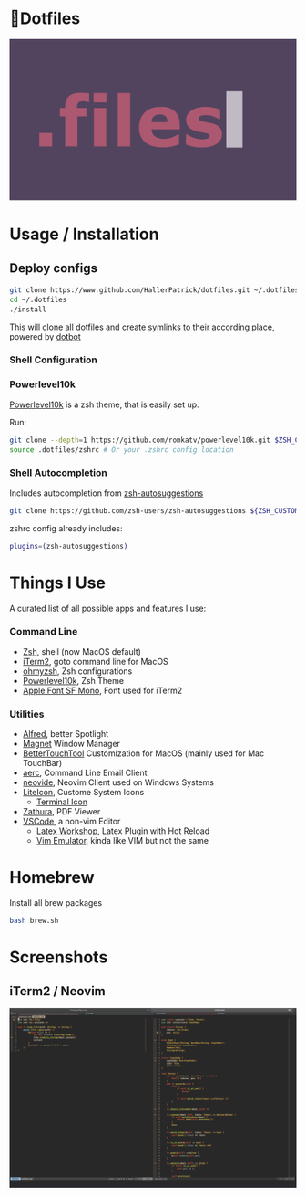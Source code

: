 # 📄Dotfiles

<p align="center">
  <img src="./assets/banner.png"/>
</p>

# Usage / Installation

## Deploy configs

```bash
git clone https://www.github.com/HallerPatrick/dotfiles.git ~/.dotfiles
cd ~/.dotfiles
./install
```

This will clone all dotfiles and create symlinks to their according place, powered by
[dotbot](https://github.com/anishathalye/dotbot)

### Shell Configuration

### Powerlevel10k

[Powerlevel10k](https://github.com/romkatv/powerlevel10k#oh-my-zsh) is a zsh theme, that is easily set up.

Run:
```bash
git clone --depth=1 https://github.com/romkatv/powerlevel10k.git $ZSH_CUSTOM/themes/powerlevel10k
source .dotfiles/zshrc # Or your .zshrc config location
```

### Shell Autocompletion

Includes autocompletion from [zsh-autosuggestions](https://github.com/zsh-users/zsh-autosuggestions)

```bash
git clone https://github.com/zsh-users/zsh-autosuggestions ${ZSH_CUSTOM:-~/.oh-my-zsh/custom}/plugins/zsh-autosuggestions
```

zshrc config already includes:

```bash
plugins=(zsh-autosuggestions)
```

# Things I Use

A curated list of all possible apps and features I use:

### Command Line

* [Zsh](https://www.zsh.org/), shell (now MacOS default)
* [iTerm2](https://iterm2.com/), goto command line for MacOS
* [ohmyzsh](https://github.com/ohmyzsh/ohmyzsh), Zsh configurations
* [Powerlevel10k](https://github.com/romkatv/powerlevel10k), Zsh Theme
* [Apple Font SF Mono](https://developer.apple.com/fonts/), Font used for iTerm2

### Utilities

* [Alfred](https://www.alfredapp.com/), better Spotlight
* [Magnet](https://magnet.crowdcafe.com/) Window Manager
* [BetterTouchTool](https://folivora.ai/) Customization for MacOS (mainly used for Mac TouchBar)
* [aerc](https://aerc-mail.org/), Command Line Email Client
* [neovide](https://github.com/Kethku/neovide), Neovim Client used on Windows Systems
* [LiteIcon](https://freemacsoft.net/liteicon/), Custome System Icons
  * [Terminal Icon](https://github.com/dhanishgajjar/terminal-icons)
* [Zathura](https://pwmt.org/projects/zathura/), PDF Viewer
* [VSCode](https://code.visualstudio.com), a non-vim Editor
  * [Latex Workshop](https://marketplace.visualstudio.com/items?itemName=James-Yu.latex-workshop), Latex Plugin with Hot Reload
  * [Vim Emulator](https://marketplace.visualstudio.com/items?itemName=vscodevim.vim), kinda like VIM but not the same

# Homebrew

 Install all brew packages

```bash
bash brew.sh
```

# Screenshots

## iTerm2 / Neovim
![](./assets/nvim.png)
